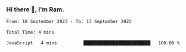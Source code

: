 ### Hi there 👋, I'm Ram.

<!--START_SECTION:waka-->

```txt
From: 10 September 2023 - To: 17 September 2023

Total Time: 4 mins

JavaScript   4 mins          █████████████████████████   100.00 %
```

<!--END_SECTION:waka-->
